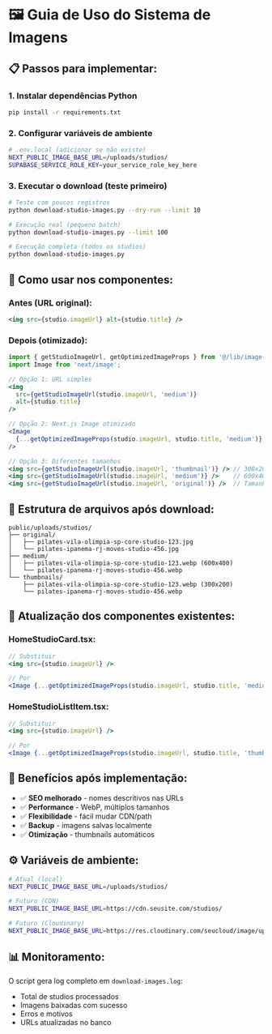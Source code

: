 # 🖼️ Guia de Uso do Sistema de Imagens

## 📋 **Passos para implementar:**

### 1. **Instalar dependências Python**
```bash
pip install -r requirements.txt
```

### 2. **Configurar variáveis de ambiente**
```bash
# .env.local (adicionar se não existe)
NEXT_PUBLIC_IMAGE_BASE_URL=/uploads/studios/
SUPABASE_SERVICE_ROLE_KEY=your_service_role_key_here
```

### 3. **Executar o download (teste primeiro)**
```bash
# Teste com poucos registros
python download-studio-images.py --dry-run --limit 10

# Execução real (pequeno batch)
python download-studio-images.py --limit 100

# Execução completa (todos os studios)
python download-studio-images.py
```

## 🔧 **Como usar nos componentes:**

### **Antes (URL original):**
```jsx
<img src={studio.imageUrl} alt={studio.title} />
```

### **Depois (otimizado):**
```jsx
import { getStudioImageUrl, getOptimizedImageProps } from '@/lib/image-utils';
import Image from 'next/image';

// Opção 1: URL simples
<img 
  src={getStudioImageUrl(studio.imageUrl, 'medium')} 
  alt={studio.title}
/>

// Opção 2: Next.js Image otimizado
<Image 
  {...getOptimizedImageProps(studio.imageUrl, studio.title, 'medium')}
/>

// Opção 3: Diferentes tamanhos
<img src={getStudioImageUrl(studio.imageUrl, 'thumbnail')} /> // 300x200
<img src={getStudioImageUrl(studio.imageUrl, 'medium')} />    // 600x400  
<img src={getStudioImageUrl(studio.imageUrl, 'original')} />  // Tamanho original
```

## 📁 **Estrutura de arquivos após download:**

```
public/uploads/studios/
├── original/
│   ├── pilates-vila-olimpia-sp-core-studio-123.jpg
│   └── pilates-ipanema-rj-moves-studio-456.jpg
├── medium/
│   ├── pilates-vila-olimpia-sp-core-studio-123.webp (600x400)
│   └── pilates-ipanema-rj-moves-studio-456.webp
└── thumbnails/
    ├── pilates-vila-olimpia-sp-core-studio-123.webp (300x200)
    └── pilates-ipanema-rj-moves-studio-456.webp
```

## 🔄 **Atualização dos componentes existentes:**

### **HomeStudioCard.tsx:**
```jsx
// Substituir
<img src={studio.imageUrl} />

// Por
<Image {...getOptimizedImageProps(studio.imageUrl, studio.title, 'medium')} />
```

### **HomeStudioListItem.tsx:**
```jsx
// Substituir
<img src={studio.imageUrl} />

// Por  
<Image {...getOptimizedImageProps(studio.imageUrl, studio.title, 'thumbnail')} />
```

## 🚀 **Benefícios após implementação:**

- ✅ **SEO melhorado** - nomes descritivos nas URLs
- ✅ **Performance** - WebP, múltiplos tamanhos
- ✅ **Flexibilidade** - fácil mudar CDN/path
- ✅ **Backup** - imagens salvas localmente
- ✅ **Otimização** - thumbnails automáticos

## ⚙️ **Variáveis de ambiente:**

```bash
# Atual (local)
NEXT_PUBLIC_IMAGE_BASE_URL=/uploads/studios/

# Futuro (CDN)
NEXT_PUBLIC_IMAGE_BASE_URL=https://cdn.seusite.com/studios/

# Futuro (Cloudinary)
NEXT_PUBLIC_IMAGE_BASE_URL=https://res.cloudinary.com/seucloud/image/upload/studios/
```

## 📊 **Monitoramento:**

O script gera log completo em `download-images.log`:
- Total de studios processados
- Imagens baixadas com sucesso  
- Erros e motivos
- URLs atualizadas no banco